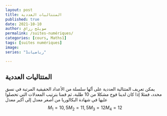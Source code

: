 ```yaml
---
layout: post
title: المتتاليات العددية
published: true
date: 2021-10-10 
author: صويلح رزاق
permalink: /suites-numériques/
categories: [cours, Maths1]
tags: [suites numériques]
image:
series: "رياضيات1"

---
```



## المتتاليات العددية

يمكن تعريف المتتالية العددية على أنّها سلسلة من الأعداد الحقيقية المرتبة في نسق محدد، فمثلا إذا كان لدينا فوج مشكلا من 10 طلبة، ثم قمنا بترتيب المعدلات التي تحصلوا عليها في شهادة البكالوريا من أصغر معدل إلى أكبر معدل
$$ M_{1}=10,5 M_{2}=11,5  M_{3}=12  M_{4}=12 $$
